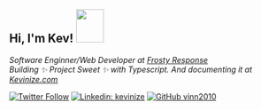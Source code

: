 
<h2> Hi, I'm Kev! <img src="https://media.giphy.com/media/WPvTKrRX557cWkPHes/giphy.gif" width="50" height="60"></h2>

<p>
  <em>Software Enginner/Web Developer at <a href="https://www.frostyresponse.com">Frosty Response</a>
    </br>
  Building ✨ Project Sweet ✨ with Typescript. And documenting it at <a href="https://www.kevinize.com">Kevinize.com</a>
</em></p>

[![Twitter Follow](https://img.shields.io/twitter/follow/kevinize?style=social)](https://twitter.com/KevinIze)
[![Linkedin: kevinize](https://img.shields.io/badge/-kevinize-blue?style=flat-square&logo=Linkedin&logoColor=white&link=https://www.linkedin.com/in/kevinize/)](https://www.linkedin.com/in/kevinize/)
[![GitHub vinn2010](https://img.shields.io/github/followers/vinn2010?label=follow&style=social)](https://github.com/vinn2010)


<!--
**vinn2010/vinn2010** is a ✨ _special_ ✨ repository because its `README.md` (this file) appears on your GitHub profile.

Here are some ideas to get you started:

- 🔭 I’m currently working on ...
- 🌱 I’m currently learning ...
- 👯 I’m looking to collaborate on ...
- 🤔 I’m looking for help with ...
- 💬 Ask me about ...
- 📫 How to reach me: ...
- 😄 Pronouns: ...
- ⚡ Fun fact: ...
-->
